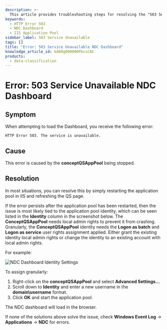 ```yaml
---
description: >-
  This article provides troubleshooting steps for resolving the "503 Service Unavailable" error encountered when loading the NDC Dashboard.
keywords:
  - HTTP Error 503
  - NDC Dashboard
  - IIS Application Pool
sidebar_label: 503 Service Unavailable
tags: []
title: "Error: 503 Service Unavailable NDC Dashboard"
knowledge_article_id: kA00g000000PbcsCAC
products:
  - data-classification
---
```


# Error: 503 Service Unavailable NDC Dashboard

## Symptom

When attempting to load the Dashboard, you receive the following error:

```
HTTP Error 503. The service is unavailable.
```

## Cause

This error is caused by the **conceptQSAppPool** being stopped.

## Resolution

In most situations, you can resolve this by simply restarting the application pool in IIS and refreshing the QS page.

If the error persists after the application pool has been restarted, then the issue is most likely tied to the application pool identity, which can be seen listed in the **Identity** column in the screenshot below. The **ConceptQSAppPool** needs local admin rights to prevent it from crashing. Granularly, the **ConceptQSAppPool** identity needs the **Logon as batch** and **Logon as service** user rights assignment applied. Either grant the existing identity local admin rights or change the identity to an existing account with local admin rights.

For example:

![NDC Dashboard Identity Settings](https://kb.netwrix.com/wp-content/uploads/2020/04/503-3-1024x541.png)

To assign granularly:

1. Right-click on the **conceptQSAppPool** and select **Advanced Settings...**
2. Scroll down to **Identity** and enter a new username in the **domain\username** format.
3. Click **OK** and start the application pool.

The NDC dashboard will load in the browser.

If none of the solutions above solve the issue, check **Windows Event Log** → **Applications** → **NDC** for errors.